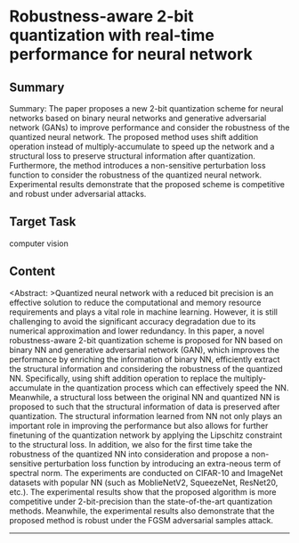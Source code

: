 # Robustness-aware 2-bit quantization with real-time performance for neural network

## Summary

Summary: The paper proposes a new 2-bit quantization scheme for neural networks based on binary neural networks and generative adversarial network (GANs) to improve performance and consider the robustness of the quantized neural network. The proposed method uses shift addition operation instead of multiply-accumulate to speed up the network and a structural loss to preserve structural information after quantization. Furthermore, the method introduces a non-sensitive perturbation loss function to consider the robustness of the quantized neural network. Experimental results demonstrate that the proposed scheme is competitive and robust under adversarial attacks.


## Target Task

computer vision

## Content

<Abstract: >Quantized neural network with a reduced bit precision is an effective solution to reduce the computational and memory resource requirements and plays a vital role in machine learning. However, it is still challenging to avoid the significant accuracy degradation due to its numerical approximation and lower redundancy. In this paper, a novel robustness-aware 2-bit quantization scheme is proposed for NN based on binary NN and generative adversarial network (GAN), which improves the performance by enriching the information of binary NN, efficiently extract the structural information and considering the robustness of the quantized NN. Specifically, using shift addition operation to replace the multiply-accumulate in the quantization process which can effectively speed the NN. Meanwhile, a structural loss between the original NN and quantized NN is proposed to such that the structural information of data is preserved after quantization. The structural information learned from NN not only plays an important role in improving the performance but also allows for further finetuning of the quantization network by applying the Lipschitz constraint to the structural loss. In addition, we also for the first time take the robustness of the quantized NN into consideration and propose a non-sensitive perturbation loss function by introducing an extra-neous term of spectral norm. The experiments are conducted on CIFAR-10 and ImageNet datasets with popular NN (such as MoblieNetV2, SqueezeNet, ResNet20, etc.). The experimental results show that the proposed algorithm is more competitive under 2-bit-precision than the state-of-the-art quantization methods. Meanwhile, the experimental results also demonstrate that the proposed method is robust under the FGSM adversarial samples attack.



---

